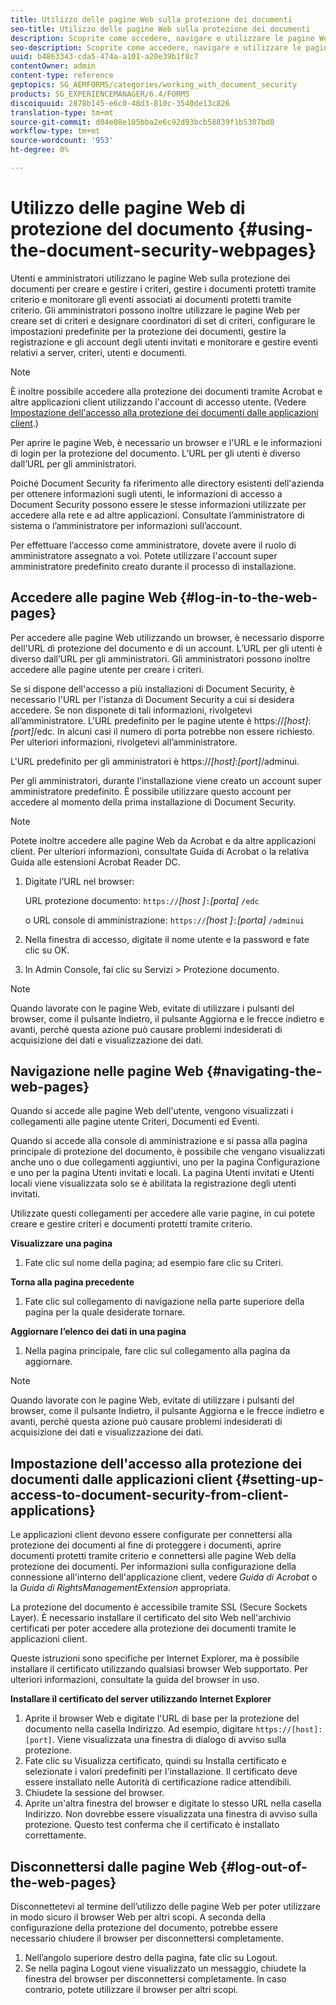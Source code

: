 ```yaml
---
title: Utilizzo delle pagine Web sulla protezione dei documenti
seo-title: Utilizzo delle pagine Web sulla protezione dei documenti
description: Scoprite come accedere, navigare e utilizzare le pagine Web sulla protezione dei documenti.
seo-description: Scoprite come accedere, navigare e utilizzare le pagine Web sulla protezione dei documenti.
uuid: b4863343-cda5-474a-a101-a20e39b1f8c7
contentOwner: admin
content-type: reference
geptopics: SG_AEMFORMS/categories/working_with_document_security
products: SG_EXPERIENCEMANAGER/6.4/FORMS
discoiquuid: 2878b145-e6c0-48d3-810c-3540de13c826
translation-type: tm+mt
source-git-commit: d04e08e105bba2e6c92d93bcb58839f1b5307bd8
workflow-type: tm+mt
source-wordcount: '953'
ht-degree: 0%

---
```



# Utilizzo delle pagine Web di protezione del documento {#using-the-document-security-webpages}

Utenti e amministratori utilizzano le pagine Web sulla protezione dei documenti per creare e gestire i criteri, gestire i documenti protetti tramite criterio e monitorare gli eventi associati ai documenti protetti tramite criterio. Gli amministratori possono inoltre utilizzare le pagine Web per creare set di criteri e designare coordinatori di set di criteri, configurare le impostazioni predefinite per la protezione dei documenti, gestire la registrazione e gli account degli utenti invitati e monitorare e gestire eventi relativi a server, criteri, utenti e documenti.

>[!NOTE]
>
>È inoltre possibile accedere alla protezione dei documenti tramite  Acrobat e altre applicazioni client utilizzando l&#39;account di accesso utente. (Vedere [Impostazione dell&#39;accesso alla protezione dei documenti dalle applicazioni client](using-document-security-web-pages.md#setting-up-access-to-document-security-from-client-applications).)

Per aprire le pagine Web, è necessario un browser e l&#39;URL e le informazioni di login per la protezione del documento. L’URL per gli utenti è diverso dall’URL per gli amministratori.

Poiché Document Security fa riferimento alle directory esistenti dell&#39;azienda per ottenere informazioni sugli utenti, le informazioni di accesso a Document Security possono essere le stesse informazioni utilizzate per accedere alla rete e ad altre applicazioni. Consultate l’amministratore di sistema o l’amministratore per informazioni sull’account.

Per effettuare l’accesso come amministratore, dovete avere il ruolo di amministratore assegnato a voi. Potete utilizzare l&#39;account super amministratore predefinito creato durante il processo di installazione.

## Accedere alle pagine Web {#log-in-to-the-web-pages}

Per accedere alle pagine Web utilizzando un browser, è necessario disporre dell&#39;URL di protezione del documento e di un account. L’URL per gli utenti è diverso dall’URL per gli amministratori. Gli amministratori possono inoltre accedere alle pagine utente per creare i criteri.

Se si dispone dell&#39;accesso a più installazioni di Document Security, è necessario l&#39;URL per l&#39;istanza di Document Security a cui si desidera accedere. Se non disponete di tali informazioni, rivolgetevi all’amministratore. L&#39;URL predefinito per le pagine utente è https://*[host]*:*[port]*/edc. In alcuni casi il numero di porta potrebbe non essere richiesto. Per ulteriori informazioni, rivolgetevi all’amministratore.

L&#39;URL predefinito per gli amministratori è https://*[host]*:*[port]*/adminui.

Per gli amministratori, durante l&#39;installazione viene creato un account super amministratore predefinito. È possibile utilizzare questo account per accedere al momento della prima installazione di Document Security.

>[!NOTE]
>
>Potete inoltre accedere alle pagine Web da  Acrobat e da altre applicazioni client. Per ulteriori informazioni, consultate  Guida di Acrobat o la relativa Guida alle estensioni Acrobat Reader DC.

1. Digitate l’URL nel browser:

   URL protezione documento: `https://`*[host ]*`:`*[porta]* `/edc`

   o URL console di amministrazione: `https://`*[host ]*`:`*[porta]* `/adminui`

1. Nella finestra di accesso, digitate il nome utente e la password e fate clic su OK.
1. In Admin Console, fai clic su Servizi > Protezione documento.

>[!NOTE]
>
>Quando lavorate con le pagine Web, evitate di utilizzare i pulsanti del browser, come il pulsante Indietro, il pulsante Aggiorna e le frecce indietro e avanti, perché questa azione può causare problemi indesiderati di acquisizione dei dati e visualizzazione dei dati.

## Navigazione nelle pagine Web {#navigating-the-web-pages}

Quando si accede alle pagine Web dell&#39;utente, vengono visualizzati i collegamenti alle pagine utente Criteri, Documenti ed Eventi.

Quando si accede alla console di amministrazione e si passa alla pagina principale di protezione del documento, è possibile che vengano visualizzati anche uno o due collegamenti aggiuntivi, uno per la pagina Configurazione e uno per la pagina Utenti invitati e locali. La pagina Utenti invitati e Utenti locali viene visualizzata solo se è abilitata la registrazione degli utenti invitati.

Utilizzate questi collegamenti per accedere alle varie pagine, in cui potete creare e gestire criteri e documenti protetti tramite criterio.

**Visualizzare una pagina**

1. Fate clic sul nome della pagina; ad esempio fare clic su Criteri.

**Torna alla pagina precedente**

1. Fate clic sul collegamento di navigazione nella parte superiore della pagina per la quale desiderate tornare.

**Aggiornare l’elenco dei dati in una pagina**

1. Nella pagina principale, fare clic sul collegamento alla pagina da aggiornare.

>[!NOTE]
>
>Quando lavorate con le pagine Web, evitate di utilizzare i pulsanti del browser, come il pulsante Indietro, il pulsante Aggiorna e le frecce indietro e avanti, perché questa azione può causare problemi indesiderati di acquisizione dei dati e visualizzazione dei dati.

## Impostazione dell&#39;accesso alla protezione dei documenti dalle applicazioni client {#setting-up-access-to-document-security-from-client-applications}

Le applicazioni client devono essere configurate per connettersi alla protezione dei documenti al fine di proteggere i documenti, aprire documenti protetti tramite criterio e connettersi alle pagine Web della protezione dei documenti. Per informazioni sulla configurazione della connessione all&#39;interno dell&#39;applicazione client, vedere *Guida di Acrobat* o la *Guida di RightsManagementExtension* appropriata.

La protezione del documento è accessibile tramite SSL (Secure Sockets Layer). È necessario installare il certificato del sito Web nell&#39;archivio certificati per poter accedere alla protezione dei documenti tramite le applicazioni client.

<!-- Fix broken link See Configuring SSL for information on SSL.-->

Queste istruzioni sono specifiche per Internet Explorer, ma è possibile installare il certificato utilizzando qualsiasi browser Web supportato. Per ulteriori informazioni, consultate la guida del browser in uso.

**Installare il certificato del server utilizzando Internet Explorer**

1. Aprite il browser Web e digitate l&#39;URL di base per la protezione del documento nella casella Indirizzo. Ad esempio, digitare `https://[host]:[port]`. Viene visualizzata una finestra di dialogo di avviso sulla protezione.
1. Fate clic su Visualizza certificato, quindi su Installa certificato e selezionate i valori predefiniti per l&#39;installazione. Il certificato deve essere installato nelle Autorità di certificazione radice attendibili.
1. Chiudete la sessione del browser.
1. Aprite un&#39;altra finestra del browser e digitate lo stesso URL nella casella Indirizzo. Non dovrebbe essere visualizzata una finestra di avviso sulla protezione. Questo test conferma che il certificato è installato correttamente.

## Disconnettersi dalle pagine Web {#log-out-of-the-web-pages}

Disconnettetevi al termine dell’utilizzo delle pagine Web per poter utilizzare in modo sicuro il browser Web per altri scopi. A seconda della configurazione della protezione del documento, potrebbe essere necessario chiudere il browser per disconnettersi completamente.

1. Nell’angolo superiore destro della pagina, fate clic su Logout.
1. Se nella pagina Logout viene visualizzato un messaggio, chiudete la finestra del browser per disconnettersi completamente. In caso contrario, potete utilizzare il browser per altri scopi.

